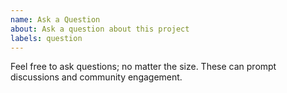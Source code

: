 ```yaml
---
name: Ask a Question
about: Ask a question about this project
labels: question
---
```


Feel free to ask questions; no matter the size. These can prompt discussions and community engagement.
